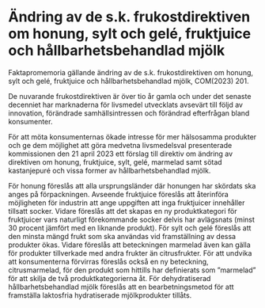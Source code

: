 # Ändring av de s.k. frukostdirektiven om honung, sylt och gelé, fruktjuice och hållbarhetsbehandlad mjölk

Faktapromemoria gällande ändring av de s.k. frukostdirektiven om honung, sylt och gelé, fruktjuice och hållbarhetsbehandlad mjölk, COM(2023\) 201\.

De nuvarande frukostdirektiven är över tio år gamla och under det senaste decenniet har marknaderna för livsmedel utvecklats avsevärt till följd av innovation, förändrade samhällsintressen och förändrad efterfrågan bland konsumenter.

För att möta konsumenternas ökade intresse för mer hälsosamma produkter och ge dem möjlighet att göra medvetna livsmedelsval presenterade kommissionen den 21 april 2023 ett förslag till direktiv om ändring av direktiven om honung, fruktjuice, sylt, gelé, marmelad samt sötad kastanjepuré och vissa former av hållbarhetsbehandlad mjölk.

För honung föreslås att alla ursprungsländer där honungen har skördats ska anges på förpackningen. Avseende fruktjuice föreslås att återinföra möjligheten för industrin att ange uppgiften att inga fruktjuicer innehåller tillsatt socker. Vidare föreslås att det skapas en ny produktkategori för fruktjuicer vars naturligt förekommande socker delvis har avlägsnats (minst 30 procent jämfört med en liknande produkt). För sylt och gelé föreslås att den minsta mängd frukt som ska användas vid framställning av dessa produkter ökas. Vidare föreslås att beteckningen marmelad även kan gälla för produkter tillverkade med andra frukter än citrusfrukter. För att undvika att konsumenterna förvirras föreslås också en ny beteckning, citrusmarmelad, för den produkt som hittills har definierats som ”marmelad” för att skilja de två produktkategorierna åt. För dehydratiserad hållbarhetsbehandlad mjölk föreslås att en bearbetningsmetod för att framställa laktosfria hydratiserade mjölkprodukter tillåts.
